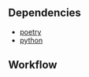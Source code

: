 ## Dependencies
- [poetry](https://github.com/abatilo/actions-poetry)
- [python](https://github.com/actions/setup-python)

## Workflow

